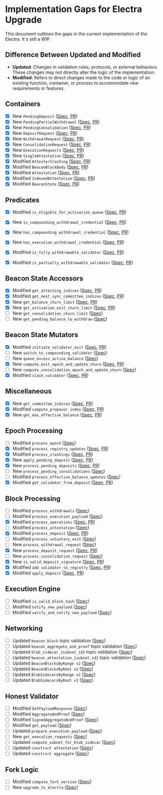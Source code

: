 # Implementation Gaps for Electra Upgrade

This document outlines the gaps in the current implementation of the Electra. It's still a WIP.

## Difference Between Updated and Modified

- **Updated**: Changes in validation rules, protocols, or external behaviors. These changes may not directly alter the logic of the implementation.
- **Modified**: Refers to direct changes made to the code or logic of an existing function, container, or process to accommodate new requirements or features.

## Containers

- [x] New `PendingDeposit` ([Spec](docs/specs/electra/beacon-chain.md#pendingdeposit), [PR](https://github.com/lambdaclass/lambda_ethereum_consensus/pull/1400))
- [x] New `PendingPartialWithdrawal` ([Spec](docs/specs/electra/beacon-chain.md#pendingpartialwithdrawal), [PR](https://github.com/lambdaclass/lambda_ethereum_consensus/pull/1400))
- [x] New `PendingConsolidation` ([Spec](docs/specs/electra/beacon-chain.md#pendingconsolidation), [PR](https://github.com/lambdaclass/lambda_ethereum_consensus/pull/1400))
- [x] New `DepositRequest` ([Spec](docs/specs/electra/beacon-chain.md#depositrequest), [PR](https://github.com/lambdaclass/lambda_ethereum_consensus/pull/1400))
- [x] New `WithdrawalRequest` ([Spec](docs/specs/electra/beacon-chain.md#withdrawalrequest), [PR](https://github.com/lambdaclass/lambda_ethereum_consensus/pull/1400))
- [x] New `ConsolidationRequest` ([Spec](docs/specs/electra/beacon-chain.md#consolidationrequest), [PR](https://github.com/lambdaclass/lambda_ethereum_consensus/pull/1400))
- [x] New `ExecutionRequests` ([Spec](docs/specs/electra/beacon-chain.md#executionrequests), [PR](https://github.com/lambdaclass/lambda_ethereum_consensus/pull/1400))
- [x] New `SingleAttestation` ([Spec](docs/specs/electra/beacon-chain.md#singleattestation), [PR](https://github.com/lambdaclass/lambda_ethereum_consensus/pull/1400))
- [x] Modified `AttesterSlashing` ([Spec](docs/specs/electra/beacon-chain.md#attesterslashing), [PR](https://github.com/lambdaclass/lambda_ethereum_consensus/pull/1400))
- [x] Modified `BeaconBlockBody` ([Spec](docs/specs/electra/beacon-chain.md#beaconblockbody), [PR](https://github.com/lambdaclass/lambda_ethereum_consensus/pull/1400))
- [x] Modified `Attestation` ([Spec](docs/specs/electra/beacon-chain.md#attestation), [PR](https://github.com/lambdaclass/lambda_ethereum_consensus/pull/1400))
- [x] Modified `IndexedAttestation` ([Spec](docs/specs/electra/beacon-chain.md#indexedattestation), [PR](https://github.com/lambdaclass/lambda_ethereum_consensus/pull/1400))
- [x] Modified `BeaconState` ([Spec](docs/specs/electra/beacon-chain.md#beaconstate), [PR](https://github.com/lambdaclass/lambda_ethereum_consensus/pull/1400))

## Predicates

- [x] Modified `is_eligible_for_activation_queue` ([Spec](docs/specs/electra/beacon-chain.md#modified-is_eligible_for_activation_queue), [PR](https://github.com/lambdaclass/lambda_ethereum_consensus/pull/1419))
- [x] New `is_compounding_withdrawal_credential` ([Spec](docs/specs/electra/beacon-chain.md#new-is_compounding_withdrawal_credential), [PR](https://github.com/lambdaclass/lambda_ethereum_consensus/pull/1419))
- [x] New `has_compounding_withdrawal_credential` ([Spec](docs/specs/electra/beacon-chain.md#new-has_compounding_withdrawal_credential), [PR](https://github.com/lambdaclass/lambda_ethereum_consensus/pull/1419))
- [x] New `has_execution_withdrawal_credential` ([Spec](docs/specs/electra/beacon-chain.md#new-has_execution_withdrawal_credential), [PR](https://github.com/lambdaclass/lambda_ethereum_consensus/pull/1419))
- [x] Modified `is_fully_withdrawable_validator` ([Spec](docs/specs/electra/beacon-chain.md#modified-is_fully_withdrawable_validator), [PR](https://github.com/lambdaclass/lambda_ethereum_consensus/pull/1419))
- [x] Modified `is_partially_withdrawable_validator` ([Spec](docs/specs/electra/beacon-chain.md#modified-is_partially_withdrawable_validator), [PR](https://github.com/lambdaclass/lambda_ethereum_consensus/pull/1419))


## Beacon State Accessors

- [x] Modified `get_attesting_indices` ([Spec](docs/specs/electra/beacon-chain.md#modified-get_attesting_indices), [PR](https://github.com/lambdaclass/lambda_ethereum_consensus/pull/1419))
- [x] Modified `get_next_sync_committee_indices` ([Spec](docs/specs/electra/beacon-chain.md#modified-get_next_sync_committee_indices), [PR](https://github.com/lambdaclass/lambda_ethereum_consensus/pull/1417))
- [x] New `get_balance_churn_limit` ([Spec](docs/specs/electra/beacon-chain.md#new-get_balance_churn_limit), [PR](https://github.com/lambdaclass/lambda_ethereum_consensus/pull/1420))
- [x] New `get_activation_exit_churn_limit` ([Spec](docs/specs/electra/beacon-chain.md#new-get_activation_exit_churn_limit), [PR](https://github.com/lambdaclass/lambda_ethereum_consensus/pull/1420))
- [ ] New `get_consolidation_churn_limit` ([Spec](docs/specs/electra/beacon-chain.md#new-get_consolidation_churn_limit))
- [ ] New `get_pending_balance_to_withdraw` ([Spec](docs/specs/electra/beacon-chain.md#new-get_pending_balance_to_withdraw))

## Beacon State Mutators

- [x] Modified `initiate_validator_exit` ([Spec](docs/specs/electra/beacon-chain.md#modified-initiate_validator_exit), [PR](https://github.com/lambdaclass/lambda_ethereum_consensus/pull/1420))
- [ ] New `switch_to_compounding_validator` ([Spec](docs/specs/electra/beacon-chain.md#new-switch_to_compounding_validator))
- [ ] New `queue_excess_active_balance` ([Spec](docs/specs/electra/beacon-chain.md#new-queue_excess_active_balance))
- [x] New `compute_exit_epoch_and_update_churn` ([Spec](docs/specs/electra/beacon-chain.md#new-compute_exit_epoch_and_update_churn), [PR](https://github.com/lambdaclass/lambda_ethereum_consensus/pull/1420))
- [ ] New `compute_consolidation_epoch_and_update_churn` ([Spec](docs/specs/electra/beacon-chain.md#new-compute_consolidation_epoch_and_update_churn))
- [x] Modified `slash_validator` ([Spec](docs/specs/electra/beacon-chain.md#modified-slash_validator), [PR](https://github.com/lambdaclass/lambda_ethereum_consensus/pull/1420))

## Miscellaneous

- [x] New `get_committee_indices` ([Spec](docs/specs/electra/beacon-chain.md#new-get_committee_indices), [PR](https://github.com/lambdaclass/lambda_ethereum_consensus/pull/1419))
- [x] Modified `compute_proposer_index` ([Spec](docs/specs/electra/beacon-chain.md#modified-compute_proposer_index), [PR](https://github.com/lambdaclass/lambda_ethereum_consensus/pull/1417))
- [x] New `get_max_effective_balance` ([Spec](docs/specs/electra/beacon-chain.md#new-get_max_effective_balance), [PR](https://github.com/lambdaclass/lambda_ethereum_consensus/pull/1419))

## Epoch Processing

- [ ] Modified `process_epoch` ([Spec](docs/specs/electra/beacon-chain.md#modified-process_epoch))
- [x] Modified `process_registry_updates` ([Spec](docs/specs/electra/beacon-chain.md#modified-process_registry_updates), [PR](https://github.com/lambdaclass/lambda_ethereum_consensus/pull/1420))
- [x] Modified `process_slashings` ([Spec](docs/specs/electra/beacon-chain.md#modified-process_slashings), [PR](https://github.com/lambdaclass/lambda_ethereum_consensus/pull/1417))
- [x] New `apply_pending_deposit` ([Spec](docs/specs/electra/beacon-chain.md#new-apply_pending_deposit), [PR](https://github.com/lambdaclass/lambda_ethereum_consensus/pull/1424))
- [x] New `process_pending_deposits` ([Spec](docs/specs/electra/beacon-chain.md#new-process_pending_deposits), [PR](https://github.com/lambdaclass/lambda_ethereum_consensus/pull/1424))
- [ ] New `process_pending_consolidations` ([Spec](docs/specs/electra/beacon-chain.md#new-process_pending_consolidations))
- [ ] Modified `process_effective_balance_updates` ([Spec](docs/specs/electra/beacon-chain.md#modified-process_effective_balance_updates))
- [x] Modified `get_validator_from_deposit` ([Spec](docs/specs/electra/beacon-chains.md#modified-get_validator_from_deposit), [PR](https://github.com/lambdaclass/lambda_ethereum_consensus/pull/1424))

## Block Processing

- [ ] Modified `process_withdrawals` ([Spec](docs/specs/electra/beacon-chain.md#modified-process_withdrawals))
- [ ] Modified `process_execution_payload` ([Spec](docs/specs/electra/beacon-chain.md#modified-process_execution_payload))
- [x] Modified `process_operations` ([Spec](docs/specs/electra/beacon-chain.md#modified-process_operations), [PR](https://github.com/lambdaclass/lambda_ethereum_consensus/pull/1424))
- [ ] Modified `process_attestation` ([Spec](docs/specs/electra/beacon-chain.md#modified-process_attestation))
- [x] Modified `process_deposit` ([Spec](docs/specs/electra/beacon-chain.md#modified-process_deposit), [PR](https://github.com/lambdaclass/lambda_ethereum_consensus/pull/1424))
- [ ] Modified `process_voluntary_exit` ([Spec](docs/specs/electra/beacon-chain.md#modified-process_voluntary_exit))
- [ ] New `process_withdrawal_request` ([Spec](docs/specs/electra/beacon-chain.md#new-process_withdrawal_request))
- [x] New `process_deposit_request` ([Spec](docs/specs/electra/beacon-chain.md#new-process_deposit_request), [PR](https://github.com/lambdaclass/lambda_ethereum_consensus/pull/1424))
- [ ] New `process_consolidation_request` ([Spec](docs/specs/electra/beacon-chain.md#new-process_consolidation_request))
- [x] New `is_valid_deposit_signature` ([Spec](docs/specs/electra/beacon-chain.md#new-is_valid_deposit_signature), [PR](https://github.com/lambdaclass/lambda_ethereum_consensus/pull/1424))
- [x] Modified `add_validator_to_registry` ([Spec](docs/specs/electra/beacon-chain.md#modified-add_validator_to_registry), [PR](https://github.com/lambdaclass/lambda_ethereum_consensus/pull/1424))
- [x] Modified `apply_deposit` ([Spec](docs/specs/electra/beacon-chain.md#modified-apply_deposit), [PR](https://github.com/lambdaclass/lambda_ethereum_consensus/pull/1424))
## Execution Engine

- [ ] Modified `is_valid_block_hash` ([Spec](docs/specs/electra/beacon-chain.md#modified-is_valid_block_hash))
- [ ] Modified `notify_new_payload` ([Spec](docs/specs/electra/beacon-chain.md#modified-notify_new_payload))
- [ ] Modified `verify_and_notify_new_payload` ([Spec](docs/specs/electra/beacon-chain.md#modified-verify_and_notify_new_payload))

## Networking

- [ ] Updated `beacon_block` topic validation ([Spec](docs/specs/electra/p2p-interface.md#beacon_block))
- [ ] Updated `beacon_aggregate_and_proof` topic validation ([Spec](docs/specs/electra/p2p-interface.md#beacon_aggregate_and_proof))
- [ ] Updated `blob_sidecar_{subnet_id}` topic validation ([Spec](docs/specs/electra/p2p-interface.md#blob_sidecar_subnet_id))
- [ ] Updated `beacon_attestation_{subnet_id}` topic validation ([Spec](docs/specs/electra/p2p-interface.md#beacon_attestation_subnet_id))
- [ ] Updated `BeaconBlocksByRange v2` ([Spec](docs/specs/electra/p2p-interface.md#beaconblocksbyrange-v2))
- [ ] Updated `BeaconBlocksByRoot v2` ([Spec](docs/specs/electra/p2p-interface.md#beaconblocksbyroot-v2))
- [ ] Updated `BlobSidecarsByRange v1` ([Spec](docs/specs/electra/p2p-interface.md#blobsidecarsbyrange-v1))
- [ ] Updated `BlobSidecarsByRoot v1` ([Spec](docs/specs/electra/p2p-interface.md#blobsidecarsbyroot-v1))

## Honest Validator

- [ ] Modified `GetPayloadResponse` ([Spec](docs/specs/electra/validator.md#modified-getpayloadresponse))
- [ ] Modified `AggregateAndProof` ([Spec](docs/specs/electra/validator.md#aggregateandproof))
- [ ] Modified `SignedAggregateAndProof` ([Spec](docs/specs/electra/validator.md#signedaggregateandproof))
- [ ] Modified `get_payload` ([Spec](docs/specs/electra/validator.md#modified-get_payload))
- [ ] Updated `prepare_execution_payload` ([Spec](docs/specs/electra/validator.md#execution-payload))
- [ ] New `get_execution_requests` ([Spec](docs/specs/electra/validator.md#execution-requests))
- [ ] Updated `compute_subnet_for_blob_sidecar` ([Spec](docs/specs/electra/validator.md#sidecar))
- [ ] Updated `construct attestation` ([Spec](docs/specs/electra/validator.md#construct-attestation))
- [ ] Updated `construct aggregate` ([Spec](docs/specs/electra/validator.md#construct-aggregate))

## Fork Logic

- [ ] Modified `compute_fork_version` ([Spec](docs/specs/electra/fork.md#modified-compute_fork_version))
- [ ] New `upgrade_to_electra` ([Spec](docs/specs/electra/fork.md#upgrade_to_electra))

